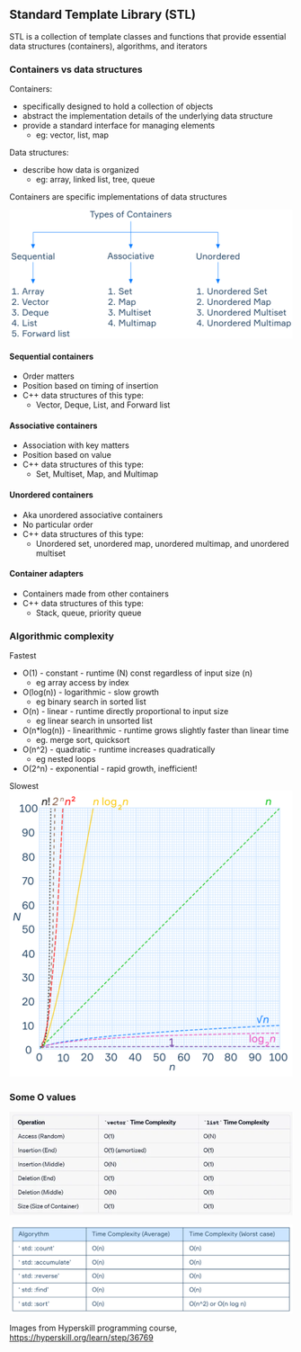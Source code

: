## Standard Template Library (STL)
STL is a collection of template classes and functions that provide essential data structures (containers), algorithms, and iterators


### Containers vs data structures
Containers:
- specifically designed to hold a collection of objects
- abstract the implementation details of the underlying data structure
- provide a standard interface for managing elements
  - eg: vector, list, map

Data structures:
- describe how data is organized
  - eg: array, linked list, tree, queue

Containers are specific implementations of data structures

![](stl_container_types.svg)

#### Sequential containers
- Order matters
- Position based on timing of insertion
- C++ data structures of this type:
  - Vector, Deque, List, and Forward list

#### Associative containers
- Association with key matters
- Position based on value
- C++ data structures of this type:
  - Set, Multiset, Map, and Multimap

#### Unordered containers
- Aka unordered associative containers
- No particular order
- C++ data structures of this type:
  - Unordered set, unordered map, unordered multimap, and unordered multiset

#### Container adapters
- Containers made from other containers
- C++ data structures of this type:
  - Stack, queue, priority queue


### Algorithmic complexity

Fastest
- O(1) - constant - runtime (N) const regardless of input size (n)
  - eg array access by index
- O(log(n)) - logarithmic - slow growth
  - eg binary search in sorted list
- O(n) - linear - runtime directly proportional to input size
  - eg linear search in unsorted list
- O(n*log(n)) - linearithmic - runtime grows slightly faster than linear time
  - eg. merge sort, quicksort
- O(n^2) - quadratic - runtime increases quadratically
  - eg nested loops
- O(2^n) - exponential - rapid growth, inefficient!

Slowest
![](O_algorithmic_complexity_graph.svg)

### Some O values
![](vector_list_comparison.webp)

![](O_algorithmic_complexity_avg_worst.svg)

Images from Hyperskill programming course, https://hyperskill.org/learn/step/36769
